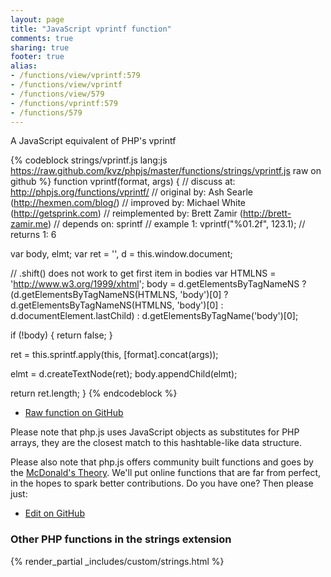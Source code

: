 ```yaml
---
layout: page
title: "JavaScript vprintf function"
comments: true
sharing: true
footer: true
alias:
- /functions/view/vprintf:579
- /functions/view/vprintf
- /functions/view/579
- /functions/vprintf:579
- /functions/579
---
```

<!-- Generated by Rakefile:build -->
A JavaScript equivalent of PHP's vprintf

{% codeblock strings/vprintf.js lang:js https://raw.github.com/kvz/phpjs/master/functions/strings/vprintf.js raw on github %}
function vprintf(format, args) {
  //       discuss at: http://phpjs.org/functions/vprintf/
  //      original by: Ash Searle (http://hexmen.com/blog/)
  //      improved by: Michael White (http://getsprink.com)
  // reimplemented by: Brett Zamir (http://brett-zamir.me)
  //       depends on: sprintf
  //        example 1: vprintf("%01.2f", 123.1);
  //        returns 1: 6

  var body, elmt;
  var ret = '',
    d = this.window.document;

  // .shift() does not work to get first item in bodies
  var HTMLNS = 'http://www.w3.org/1999/xhtml';
  body = d.getElementsByTagNameNS ? (d.getElementsByTagNameNS(HTMLNS, 'body')[0] ? d.getElementsByTagNameNS(HTMLNS,
    'body')[0] : d.documentElement.lastChild) : d.getElementsByTagName('body')[0];

  if (!body) {
    return false;
  }

  ret = this.sprintf.apply(this, [format].concat(args));

  elmt = d.createTextNode(ret);
  body.appendChild(elmt);

  return ret.length;
}
{% endcodeblock %}

 - [Raw function on GitHub](https://github.com/kvz/phpjs/blob/master/functions/strings/vprintf.js)

Please note that php.js uses JavaScript objects as substitutes for PHP arrays, they are 
the closest match to this hashtable-like data structure. 

Please also note that php.js offers community built functions and goes by the 
[McDonald's Theory](https://medium.com/what-i-learned-building/9216e1c9da7d). We'll put online 
functions that are far from perfect, in the hopes to spark better contributions. 
Do you have one? Then please just: 

 - [Edit on GitHub](https://github.com/kvz/phpjs/edit/master/functions/strings/vprintf.js)


### Other PHP functions in the strings extension
{% render_partial _includes/custom/strings.html %}
